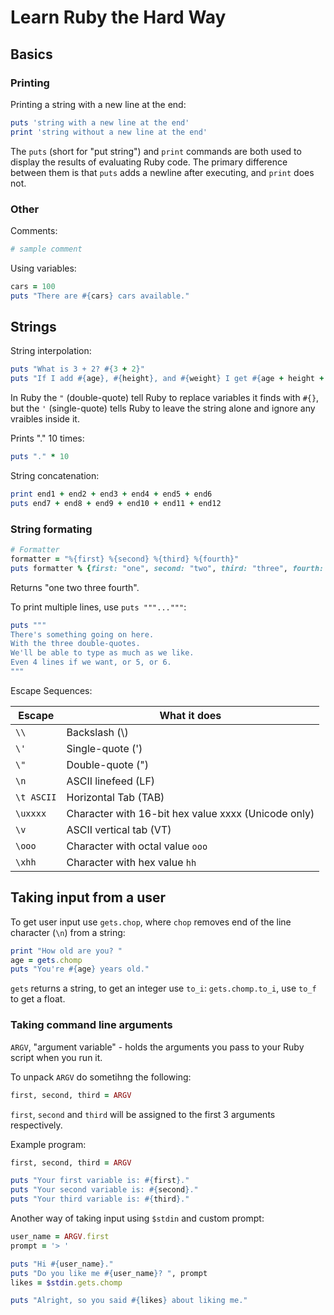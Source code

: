 # Learn Ruby the Hard Way

## Basics
### Printing
Printing a string with a new line at the end:
```ruby
puts 'string with a new line at the end'
print 'string without a new line at the end'
```
The `puts` (short for "put string") and `print` commands are both used to display the results of evaluating Ruby code. The primary difference between them is that `puts` adds a newline after executing, and `print` does not.
### Other
Comments:
```ruby
# sample comment
```
Using variables:
```ruby
cars = 100
puts "There are #{cars} cars available."
```
## Strings
String interpolation:
```ruby
puts "What is 3 + 2? #{3 + 2}"
puts "If I add #{age}, #{height}, and #{weight} I get #{age + height + weight}."
```
In Ruby the `"` (double-quote) tell Ruby to replace variables it finds with `#{}`, but the `'` (single-quote) tells Ruby to leave the string alone and ignore any vraibles inside it.

Prints "." 10 times:
```ruby
puts "." * 10
```
String concatenation:
```ruby
print end1 + end2 + end3 + end4 + end5 + end6
puts end7 + end8 + end9 + end10 + end11 + end12
```
### String formating
```ruby
# Formatter
formatter = "%{first} %{second} %{third} %{fourth}"
puts formatter % {first: "one", second: "two", third: "three", fourth: "four"}
```
Returns "one two three fourth".

To print multiple lines, use `puts """..."""`:
```ruby
puts """
There's something going on here.
With the three double-quotes.
We'll be able to type as much as we like.
Even 4 lines if we want, or 5, or 6.
"""
```

Escape Sequences:

Escape	| What it does
--- | ---
`\\` | Backslash (\\)
`\'` | Single-quote (')
`\"` | Double-quote (")
`\n` | ASCII linefeed (LF)
`\t ASCII` | Horizontal Tab (TAB)
`\uxxxx` | Character with 16-bit hex value xxxx (Unicode only)
`\v` | ASCII vertical tab (VT)
`\ooo` | Character with octal value `ooo`
`\xhh` | Character with hex value `hh`

## Taking input from a user

To get user input use `gets.chop`, where `chop` removes end of the line character (`\n`) from a string:
```ruby
print "How old are you? "
age = gets.chomp
puts "You're #{age} years old."
```

`gets` returns a string, to get an integer use `to_i`:  `gets.chomp.to_i`, use `to_f` to get a float.

### Taking command line arguments

`ARGV`, "argument variable" - holds the arguments you pass to your Ruby script when you run it.

To unpack `ARGV` do sometihng the following:
```ruby
first, second, third = ARGV
```
`first`, `second` and `third` will be assigned to the first 3 arguments respectively.

Example program:
```ruby
first, second, third = ARGV

puts "Your first variable is: #{first}."
puts "Your second variable is: #{second}."
puts "Your third variable is: #{third}."
```

Another way of taking input using `$stdin` and custom prompt:
```ruby
user_name = ARGV.first
prompt = '> '

puts "Hi #{user_name}."
puts "Do you like me #{user_name}? ", prompt
likes = $stdin.gets.chomp

puts "Alright, so you said #{likes} about liking me."
```